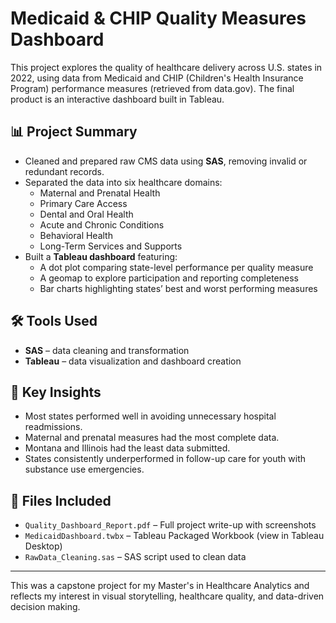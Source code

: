 # Medicaid & CHIP Quality Measures Dashboard

This project explores the quality of healthcare delivery across U.S. states in 2022, using data from Medicaid and CHIP (Children's Health Insurance Program) performance measures (retrieved from data.gov). The final product is an interactive dashboard built in Tableau.

## 📊 Project Summary

- Cleaned and prepared raw CMS data using **SAS**, removing invalid or redundant records.
- Separated the data into six healthcare domains:
  - Maternal and Prenatal Health
  - Primary Care Access
  - Dental and Oral Health
  - Acute and Chronic Conditions
  - Behavioral Health
  - Long-Term Services and Supports
- Built a **Tableau dashboard** featuring:
  - A dot plot comparing state-level performance per quality measure
  - A geomap to explore participation and reporting completeness
  - Bar charts highlighting states’ best and worst performing measures

## 🛠 Tools Used

- **SAS** – data cleaning and transformation
- **Tableau** – data visualization and dashboard creation

## 🧠 Key Insights

- Most states performed well in avoiding unnecessary hospital readmissions.
- Maternal and prenatal measures had the most complete data.
- Montana and Illinois had the least data submitted.
- States consistently underperformed in follow-up care for youth with substance use emergencies.

## 📁 Files Included

- `Quality_Dashboard_Report.pdf` – Full project write-up with screenshots
- `MedicaidDashboard.twbx` – Tableau Packaged Workbook (view in Tableau Desktop)
- `RawData_Cleaning.sas` – SAS script used to clean data  


---

This was a capstone project for my Master's in Healthcare Analytics and reflects my interest in visual storytelling, healthcare quality, and data-driven decision making.

